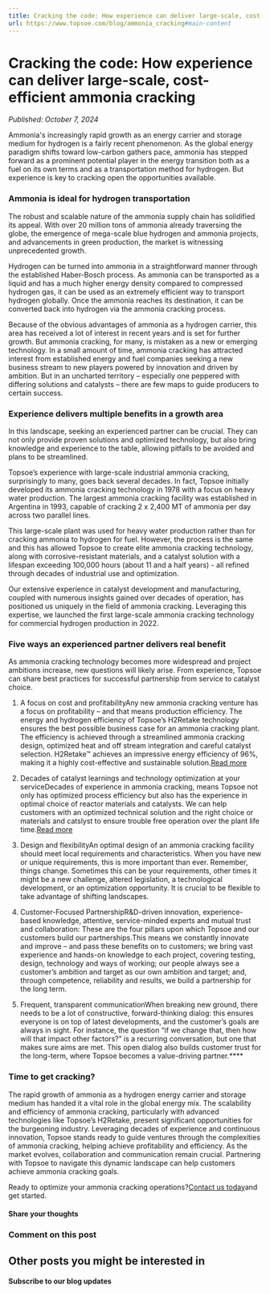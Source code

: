 ```yaml
---
title: Cracking the code: How experience can deliver large-scale, cost-efficient ammonia cracking
url: https://www.topsoe.com/blog/ammonia_cracking#main-content
---
```


# Cracking the code: How experience can deliver large-scale, cost-efficient ammonia cracking

*Published: October 7, 2024*

Ammonia's increasingly rapid growth as an energy carrier and storage medium for hydrogen is a fairly recent phenomenon. As the global energy paradigm shifts toward low-carbon gathers pace, ammonia has stepped forward as a prominent potential player in the energy transition both as a fuel on its own terms and as a transportation method for hydrogen. But experience is key to cracking open the opportunities available.

### Ammonia is ideal for hydrogen transportation

The robust and scalable nature of the ammonia supply chain has solidified its appeal. With over 20 million tons of ammonia already traversing the globe, the emergence of mega-scale blue hydrogen and ammonia projects, and advancements in green production, the market is witnessing unprecedented growth.

Hydrogen can be turned into ammonia in a straightforward manner through the established Haber-Bosch process. As ammonia can be transported as a liquid and has a much higher energy density compared to compressed hydrogen gas, it can be used as an extremely efficient way to transport hydrogen globally. Once the ammonia reaches its destination, it can be converted back into hydrogen via the ammonia cracking process.

Because of the obvious advantages of ammonia as a hydrogen carrier, this area has received a lot of interest in recent years and is set for further growth. But ammonia cracking, for many, is mistaken as a new or emerging technology. In a small amount of time, ammonia cracking has attracted interest from established energy and fuel companies seeking a new business stream to new players powered by innovation and driven by ambition. But in an uncharted territory – especially one peppered with differing solutions and catalysts – there are few maps to guide producers to certain success.

### Experience delivers multiple benefits in a growth area

In this landscape, seeking an experienced partner can be crucial. They can not only provide proven solutions and optimized technology, but also bring knowledge and experience to the table, allowing pitfalls to be avoided and plans to be streamlined.

Topsoe’s experience with large-scale industrial ammonia cracking, surprisingly to many, goes back several decades. In fact, Topsoe initially developed its ammonia cracking technology in 1978 with a focus on heavy water production. The largest ammonia cracking facility was established in Argentina in 1993, capable of cracking 2 x 2,400 MT of ammonia per day across two parallel lines.

This large-scale plant was used for heavy water production rather than for cracking ammonia to hydrogen for fuel. However, the process is the same and this has allowed Topsoe to create elite ammonia cracking technology, along with corrosive-resistant materials, and a catalyst solution with a lifespan exceeding 100,000 hours (about 11 and a half years) - all refined through decades of industrial use and optimization.

Our extensive experience in catalyst development and manufacturing, coupled with numerous insights gained over decades of operation, has positioned us uniquely in the field of ammonia cracking. Leveraging this expertise, we launched the first large-scale ammonia cracking technology for commercial hydrogen production in 2022.

### Five ways an experienced partner delivers real benefit

As ammonia cracking technology becomes more widespread and project ambitions increase, new questions will likely arise. From experience, Topsoe can share best practices for successful partnership from service to catalyst choice.

1. A focus on cost and profitabilityAny new ammonia cracking venture has a focus on profitability – and that means production efficiency. The energy and hydrogen efficiency of Topsoe’s H2Retake technology ensures the best possible business case for an ammonia cracking plant. The efficiency is achieved through a streamlined ammonia cracking design, optimized heat and off stream integration and careful catalyst selection. H2Retake™ achieves an impressive energy efficiency of 96%, making it a highly cost-effective and sustainable solution.[Read more](/our-resources/knowledge/our-products/process-licensing/h2retake-process)

2. Decades of catalyst learnings and technology optimization at your serviceDecades of experience in ammonia cracking, means Topsoe not only has optimized process efficiency but also has the experience in optimal choice of reactor materials and catalysts. We can help customers with an optimized technical solution and the right choice or materials and catslyst to ensure trouble free operation over the plant life time.[Read more](/ammonia-cracking)

3. Design and flexibilityAn optimal design of an ammonia cracking facility should meet local requirements and characteristics. When you have new or unique requirements, this is more important than ever. Remember, things change. Sometimes this can be your requirements, other times it might be a new challenge, altered legislation, a technological development, or an optimization opportunity. It is crucial to be flexible to take advantage of shifting landscapes.

4. Customer-Focused PartnershipR&D-driven innovation, experience-based knowledge, attentive, service-minded experts and mutual trust and collaboration: These are the four pillars upon which Topsoe and our customers build our partnerships.This means we constantly innovate and improve – and pass these benefits on to customers; we bring vast experience and hands-on knowledge to each project, covering testing, design, technology and ways of working; our people always see a customer’s ambition and target as our own ambition and target; and, through competence, reliability and results, we build a partnership for the long term.

5. Frequent, transparent communicationWhen breaking new ground, there needs to be a lot of constructive, forward-thinking dialog: this ensures everyone is on top of latest developments, and the customer’s goals are always in sight. For instance, the question “if we change that, then how will that impact other factors?” is a recurring conversation, but one that makes sure aims are met. This open dialog also builds customer trust for the long-term, where Topsoe becomes a value-driving partner.****

### **Time to get cracking?**

The rapid growth of ammonia as a hydrogen energy carrier and storage medium has handed it a vital role in the global energy mix. The scalability and efficiency of ammonia cracking, particularly with advanced technologies like Topsoe’s H2Retake, present significant opportunities for the burgeoning industry. Leveraging decades of experience and continuous innovation, Topsoe stands ready to guide ventures through the complexities of ammonia cracking, helping achieve profitability and efficiency. As the market evolves, collaboration and communication remain crucial. Partnering with Topsoe to navigate this dynamic landscape can help customers achieve ammonia cracking goals.

Ready to optimize your ammonia cracking operations?[Contact us today](/contact)and get started.

#### Share your thoughts

### Comment on this post

## Other posts you might be interested in

#### Subscribe to our blog updates